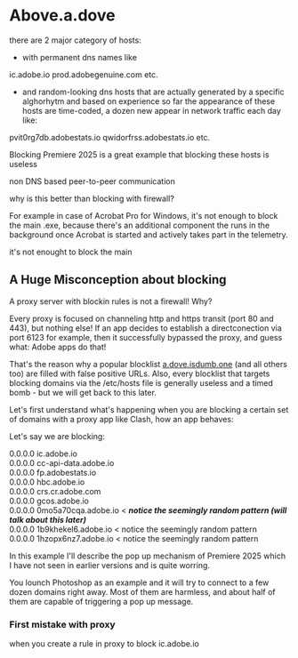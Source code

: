 # Above.a.dove


there are 2 major category of hosts:
- with permanent dns names like
  
ic.adobe.io
prod.adobegenuine.com
etc.

- and random-looking dns hosts that are actually generated by a specific alghorhytm and based on experience so far the appearance of these hosts are time-coded, a dozen new appear in network traffic each day like:

pvit0rg7db.adobestats.io
qwidorfrss.adobestats.io
etc.

Blocking 
Premiere 2025 is a great example that blocking these hosts is useless

non DNS based peer-to-peer communication

why is this better than blocking with firewall?

For example in case of Acrobat Pro for Windows, it's not enough to block the main .exe, because there's an additional component the runs in the background once Acrobat is started and actively takes part in the telemetry.

it's not enought to block the main 

## A Huge Misconception about blocking

A proxy server with blockin rules is not a firewall! Why?

Every proxy is focused on channeling http and https transit (port 80 and 443), but nothing else!
If an app decides to establish a directconection via port 6123 for example, then it successfully bypassed the proxy,
and guess what: Adobe apps do that!

That's the reason why a popular blocklist [a.dove.isdumb.one](https://github.com/ignaciocastro/a-dove-is-dumb) (and all others too) are filled with false positive URLs. Also, every blocklist that targets blocking domains via the /etc/hosts file is generally useless and a timed bomb - but we will get back to this later.

Let's first understand what's happening when you are blocking a certain set of domains with a proxy app like Clash, how an app behaves:

Let's say we are blocking:

0.0.0.0  ic.adobe.io  
0.0.0.0  cc-api-data.adobe.io  
0.0.0.0  fp.adobestats.io  
0.0.0.0  hbc.adobe.io  
0.0.0.0  crs.cr.adobe.com  
0.0.0.0  gcos.adobe.io  
0.0.0.0  0mo5a70cqa.adobe.io < ***notice the seemingly random pattern (will talk about this later)***  
0.0.0.0  1b9khekel6.adobe.io < notice the seemingly random pattern  
0.0.0.0  1hzopx6nz7.adobe.io < notice the seemingly random pattern

In this example I'll describe the pop up mechanism of Premiere 2025 which I have not seen in earlier versions and is quite worring.

You lounch Photoshop as an example and it will try to connect to a few dozen domains right away.
Most of them are harmless, and about half of them are capable of triggering a pop up message.

### First mistake with proxy
when you create a rule in proxy to block ic.adobe.io


